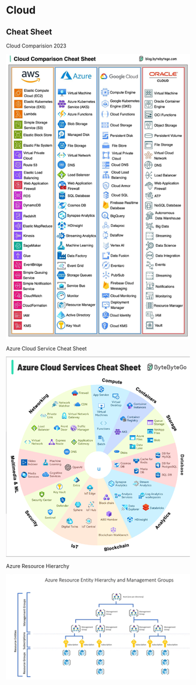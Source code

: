 # Cloud

## Cheat Sheet

Cloud Comparision 2023

![cloud-comparison](./png/cloud-comparision_cheat_sheet.jpg)

Azure Cloud Service Cheat Sheet

![Azure cloud](./gif/Azure_cloud_service_cheat_sheet.gif)

Azure Resource Hierarchy

![Azure Resource](./png/azure-resource-hierarchy1.png)
